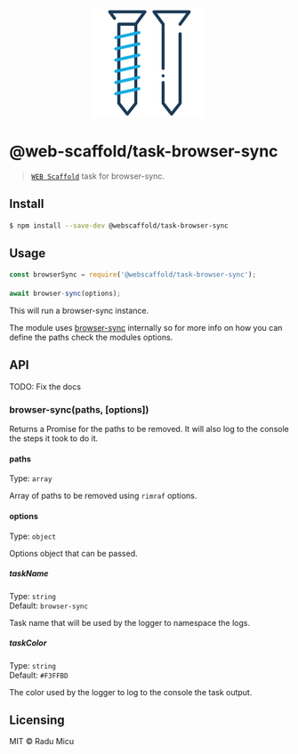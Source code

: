 <div align="center">
  <img src="media/screw.svg" alt="Web Scaffold task-browser-sync" height="200" />
</div>

# @web-scaffold/task-browser-sync

> [`WEB Scaffold`](https://github.com/webscaffold/webscaffold) task for browser-sync.

## Install

```sh
$ npm install --save-dev @webscaffold/task-browser-sync
```

## Usage

```js
const browserSync = require('@webscaffold/task-browser-sync');

await browser-sync(options);
```

This will run a browser-sync instance.

The module uses [browser-sync](https://www.npmjs.com/package/browser-sync) internally so for more info on how you can define the paths check the modules options.

## API

TODO: Fix the docs

### browser-sync(paths, [options])

Returns a Promise for the paths to be removed. It will also log to the console the steps it took to do it.

#### paths

Type: `array`

Array of paths to be removed using `rimraf` options.

#### options

Type: `object`

Options object that can be passed.

##### taskName

Type: `string`<br>
Default: `browser-sync`

Task name that will be used by the logger to namespace the logs.

##### taskColor

Type: `string`<br>
Default: `#F3FFBD`

The color used by the logger to log to the console the task output.

## Licensing

MIT © Radu Micu
